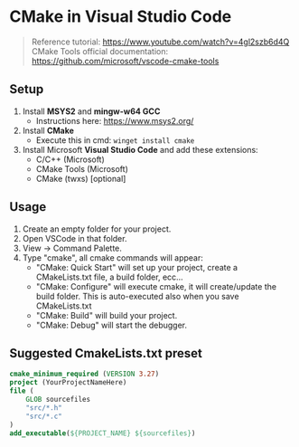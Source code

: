 # CMake in Visual Studio Code
> Reference tutorial: https://www.youtube.com/watch?v=4gl2szb6d4Q  
> CMake Tools official documentation: https://github.com/microsoft/vscode-cmake-tools

## Setup
1. Install **MSYS2** and **mingw-w64 GCC**
    - Instructions here: https://www.msys2.org/
2. Install **CMake**
    - Execute this in cmd: ```winget install cmake```
3. Install Microsoft **Visual Studio Code** and add these extensions:
    - C/C++ (Microsoft)
    - CMake Tools (Microsoft)
    - CMake (twxs) [optional]

## Usage
1. Create an empty folder for your project.
2. Open VSCode in that folder.
3. View -> Command Palette.
4. Type "cmake", all cmake commands will appear:
    - "CMake: Quick Start" will set up your project, create a CMakeLists.txt file, a build folder, ecc...
    - "CMake: Configure" will execute cmake, it will create/update the build folder. This is auto-executed also when you save CMakeLists.txt
    - "CMake: Build" will build your project.
    - "CMake: Debug" will start the debugger.

## Suggested CmakeLists.txt preset
```CMake
cmake_minimum_required (VERSION 3.27)
project (YourProjectNameHere)
file (
    GLOB sourcefiles
    "src/*.h"
    "src/*.c"
)
add_executable(${PROJECT_NAME} ${sourcefiles})
```